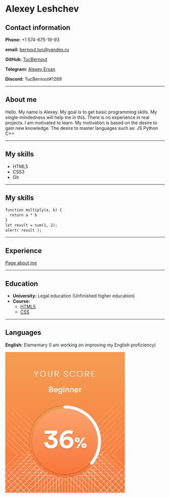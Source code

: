 # Alexey Leshchev
## Contact information
**Phone:** +1 574-675-19-93

**email:** bernout.tuc@yandex.ru

**GitHub:** [TucBernout](https://github.com/TucBernout)

**Telegram:** [Alexey Ersan](https://t.me/BernoutTuc)

**Discord:** TucBernout#1289
___

## About me

Hello. My name is Alexey. My goal is to get basic programming skills. My single-mindedness will help me in this. There is no experience in real projects. I am motivated to learn. My motivation is based on the desire to gain new knowledge. The desire to master languages such as: JS Python C++
___
## My skills
* HTML5
* CSS3
* Git
___
## My skills
```
function multiply(a, b) {
  return a * b
} ​
let result = sum(1, 2);
alert( result );
```
___
## Experience
[Page about me](https://tucbernout.github.io/rsschool-cv/cv)
___
## Education
* **University:** Legal education (Unfinished higher education)
* **Course:**
    * [HTML5](https://ru.code-basics.com/languages/html)
    * [CSS](https://ru.code-basics.com/languages/css)
___
## Languages
**English:** Elementary (I am working on improving my English proficiency)

![mountains](img/Screenshot_1.png)